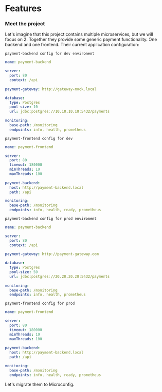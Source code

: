 # Features

### Meet the project
Let's imagine that this project contains multiple microservices, but we will focus on 2. Together they provide some generic payment functionality. One backend and one frontend.
Their current application configuration:

`payment-backend config for dev environent`
```yaml
name: payment-backend

server:
  port: 80
  context: /api
  
payment-gateway: http://gateway-mock.local

database:
  type: Postgres
  pool-size: 10
  url: jdbc:postgres://10.10.10.10:5432/payments
  
monitoring:
  base-path: /monitoring
  endpoints: info, health, prometheus
```

`payment-frontend config for dev`
```yaml
name: payment-frontend

server:
  port: 80
  timeout: 180000
  minThreads: 10
  maxThreads: 100
  
payment-backend: 
  host: http://payment-backend.local
  path: /api

monitoring:
  base-path: /monitoring
  endpoints: info, health, ready, prometheus
```

`payment-backend config for prod environent`
```yaml
name: payment-backend

server:
  port: 80
  context: /api
  
payment-gateway: http://payment-gateway.com

database:
  type: Postgres
  pool-size: 50
  url: jdbc:postgres://20.20.20.20:5432/payments
  
monitoring:
  base-path: /monitoring
  endpoints: info, health, prometheus
```

`payment-frontend config for prod`
```yaml
name: payment-frontend

server:
  port: 80
  timeout: 180000
  minThreads: 10
  maxThreads: 100
  
payment-backend: 
  host: http://payment-backend.local
  path: /api

monitoring:
  base-path: /monitoring
  endpoints: info, health, ready, prometheus
```

Let's migrate them to Microconfig.
